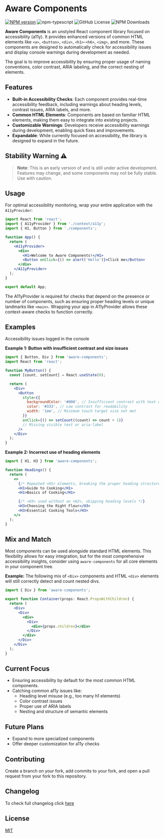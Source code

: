 # Aware Components

[![NPM version][npm-image]][npm-url] ![npm-typescript] ![GitHub License](https://img.shields.io/github/license/bpetermann/aware-components) ![NPM Downloads](https://img.shields.io/npm/dm/aware-components)

**Aware Components** is an unstyled React component library focused on accessibility (a11y). It provides enhanced versions of common HTML elements like `<a>`, `<button>`, `<div>`, `<h1>`-`<h6>`, `<img>`, and more. These components are designed to automatically check for accessibility issues and display console warnings during development as needed.

The goal is to improve accessibility by ensuring proper usage of naming conventions, color contrast, ARIA labeling, and the correct nesting of elements.

## Features

- **Built-in Accessibility Checks**: Each component provides real-time accessibility feedback, including warnings about heading levels, contrast issues, ARIA labels, and more.
- **Common HTML Elements**: Components are based on familiar HTML elements, making them easy to integrate into existing projects.
- **Customizable Warnings**: Developers receive accessibility warnings during development, enabling quick fixes and improvements.
- **Expandable**: While currently focused on accessibility, the library is designed to expand in the future.

## Stability Warning ⚠️

> **Note**: This is an early version of and is still under active development. Features may change, and some components may not be fully stable. Use with caution.

## Usage

For optimal accessibility monitoring, wrap your entire application with the `A11yProvider`:

```jsx
import React from 'react';
import { A11yProvider } from './context/a11y';
import { H1, Button } from './components';

function App() {
  return (
    <A11yProvider>
      <div>
        <H1>Welcome to Aware Components!</H1>
        <Button onClick={() => alert('Hello')}>Click me</Button>
      </div>
    </A11yProvider>
  );
}

export default App;
```

The A11yProvider is required for checks that depend on the presence or number of components, such as ensuring proper heading levels or unique landmarks like `<main>`. Wrapping your app in A11yProvider allows these context-aware checks to function correctly.

## Examples

Accessibility issues logged in the console

**Example 1: Button with insufficient contrast and size issues**

```jsx
import { Button, Div } from 'aware-components';
import React from 'react';

function MyButton() {
  const [count, setCount] = React.useState(0);

  return (
    <Div>
      <Button
        style={{
          backgroundColor: '#000', // Insufficient contrast with text color
          color: '#333', // Low contrast for readability
          width: '1em', // Minimum touch target size not met
        }}
        onClick={() => setCount((count) => count + 1)}
        // Missing visible text or aria-label
      />
    </Div>
  );
}
```

**Example 2: Incorrect use of heading elements**

```jsx
import { H1, H3 } from 'aware-components';

function Headings() {
  return (
    <>
      {/* Repeated <H1> elements, breaking the proper heading structure */}
      <H1>Guide to Cooking</H1>
      <H1>Basics of Cooking</H1>

      {/* <H3> used without an <H2>, skipping heading levels */}
      <H3>Choosing the Right Flour</H3>
      <H3>Essential Cooking Tools</H3>
    </>
  );
}
```

## Mix and Match

Most components can be used alongside standard HTML elements. This flexibility allows for easy integration, but for the most comprehensive accessibility insights, consider using `aware-components` for all core elements in your component tree.

**Example:** The following mix of `<Div>` components and HTML `<div>` elements will still correctly detect and count nested divs.

```jsx
import { Div } from 'aware-components';

export function Container(props: React.PropsWithChildren) {
  return (
    <Div>
      <Div>
        <div>
          <Div>
            <div>{props.children}</div>
          </Div>
        </div>
      </Div>
    </Div>
  );
}
```

## Current Focus

- Ensuring accessibility by default for the most common HTML components.
- Catching common a11y issues like:
  - Heading level misuse (e.g., too many h1 elements)
  - Color contrast issues
  - Proper use of ARIA labels
  - Nesting and structure of semantic elements

## Future Plans

- Expand to more specialized components
- Offer deeper customization for a11y checks

## Contributing

Create a branch on your fork, add commits to your fork, and open a pull request from your fork to this repository.

## Changelog

To check full changelog click [here](https://github.com/bpetermann/aware-components/blob/main/CHANGELOG.md)

## License

[MIT][github-license-url]

[npm-url]: https://www.npmjs.com/package/aware-components
[npm-image]: https://img.shields.io/npm/v/aware-components
[npm-url]: https://www.npmjs.com/package/aware-components
[npm-image]: https://img.shields.io/npm/v/aware-components
[github-license]: https://img.shields.io/github/license/bpetermann/aware-components.svg
[github-license-url]: https://github.com/bpetermann/aware-components/blob/main/LICENSE
[npm-typescript]: https://img.shields.io/npm/types/aware-components
